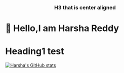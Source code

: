 <h3 style="text-align: center;">H3 that is center aligned</h3>

# :wave: Hello,I am Harsha Reddy

# Heading1 test

[![Harsha's GitHub stats](https://github-readme-stats.vercel.app/api?username=harshavardhanm03)](https://github.com/anuraghazra/github-readme-stats)
